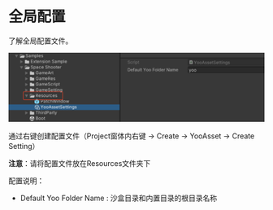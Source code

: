 # 全局配置

了解全局配置文件。

![image](./Image/Settings-img1.png)

通过右键创建配置文件（Project窗体内右键 -> Create -> YooAsset -> Create Setting）

**注意**：请将配置文件放在Resources文件夹下

配置说明：

- Default Yoo Folder Name : 沙盒目录和内置目录的根目录名称

